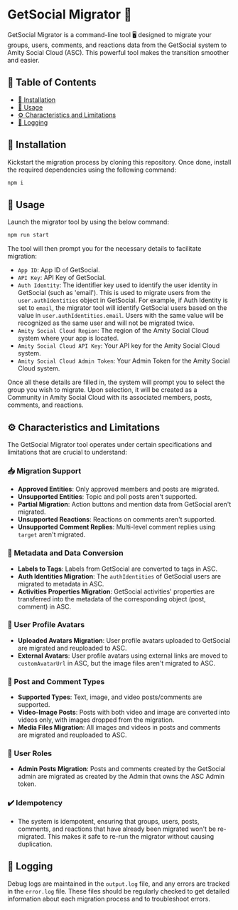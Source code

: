 # GetSocial Migrator 🔄

GetSocial Migrator is a command-line tool 🖥️ designed to migrate your groups, users, comments, and reactions data from the GetSocial system to Amity Social Cloud (ASC). This powerful tool makes the transition smoother and easier.

## 📖 Table of Contents
- [🔧 Installation](#installation)
- [📝 Usage](#usage)
- [⚙️ Characteristics and Limitations](#characteristics-and-limitations)
- [📝 Logging](#logging)

## 🔧 Installation
Kickstart the migration process by cloning this repository. Once done, install the required dependencies using the following command:
```bash
npm i
```

## 📝 Usage

Launch the migrator tool by using the below command:

```bash
npm run start
```

The tool will then prompt you for the necessary details to facilitate migration:

- `App ID`: App ID of GetSocial.
- `API Key`: API Key of GetSocial.
- `Auth Identity`: The identifier key used to identify the user identity in GetSocial (such as 'email'). This is used to migrate users from the `user.authIdentities` object in GetSocial. For example, if Auth Identity is set to `email`, the migrator tool will identify GetSocial users based on the value in `user.authIdentities.email`. Users with the same value will be recognized as the same user and will not be migrated twice.
- `Amity Social Cloud Region`: The region of the Amity Social Cloud system where your app is located.
- `Amity Social Cloud API Key`: Your API key for the Amity Social Cloud system.
- `Amity Social Cloud Admin Token`: Your Admin Token for the Amity Social Cloud system.

Once all these details are filled in, the system will prompt you to select the group you wish to migrate. Upon selection, it will be created as a Community in Amity Social Cloud with its associated members, posts, comments, and reactions.

## ⚙️ Characteristics and Limitations

The GetSocial Migrator tool operates under certain specifications and limitations that are crucial to understand:

### 📥 Migration Support
- **Approved Entities**: Only approved members and posts are migrated.
- **Unsupported Entities**: Topic and poll posts aren't supported.
- **Partial Migration**: Action buttons and mention data from GetSocial aren't migrated.
- **Unsupported Reactions**: Reactions on comments aren't supported.
- **Unsupported Comment Replies**: Multi-level comment replies using `target` aren't migrated.

### 🔄 Metadata and Data Conversion
- **Labels to Tags**: Labels from GetSocial are converted to tags in ASC.
- **Auth Identities Migration**: The `authIdentities` of GetSocial users are migrated to metadata in ASC.
- **Activities Properties Migration**: GetSocial activities' properties are transferred into the metadata of the corresponding object (post, comment) in ASC.

### 📸 User Profile Avatars
- **Uploaded Avatars Migration**: User profile avatars uploaded to GetSocial are migrated and reuploaded to ASC.
- **External Avatars**: User profile avatars using external links are moved to `customAvatarUrl` in ASC, but the image files aren't migrated to ASC.

### 📑 Post and Comment Types
- **Supported Types**: Text, image, and video posts/comments are supported.
- **Video-Image Posts**: Posts with both video and image are converted into videos only, with images dropped from the migration.
- **Media Files Migration**: All images and videos in posts and comments are migrated and reuploaded to ASC.

### 👥 User Roles
- **Admin Posts Migration**: Posts and comments created by the GetSocial admin are migrated as created by the Admin that owns the ASC Admin token.

### ✔️ Idempotency
- The system is idempotent, ensuring that groups, users, posts, comments, and reactions that have already been migrated won't be re-migrated. This makes it safe to re-run the migrator without causing duplication.

## 📝 Logging
Debug logs are maintained in the `output.log` file, and any errors are tracked in the `error.log` file. These files should be regularly checked to get detailed information about each migration process and to troubleshoot errors.
